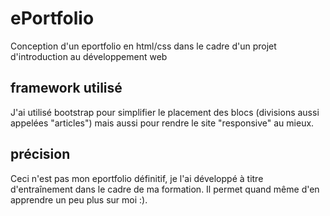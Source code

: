 # ePortfolio
Conception d'un eportfolio en html/css dans le cadre d'un projet d'introduction au développement web

## framework utilisé 

J'ai utilisé bootstrap pour simplifier le placement des blocs (divisions aussi appelées "articles") mais aussi pour rendre le site "responsive" au mieux.

## précision

Ceci n'est pas mon eportfolio définitif, je l'ai développé à titre d'entraînement dans le cadre de ma formation. Il permet quand même d'en apprendre un peu plus sur moi :).

